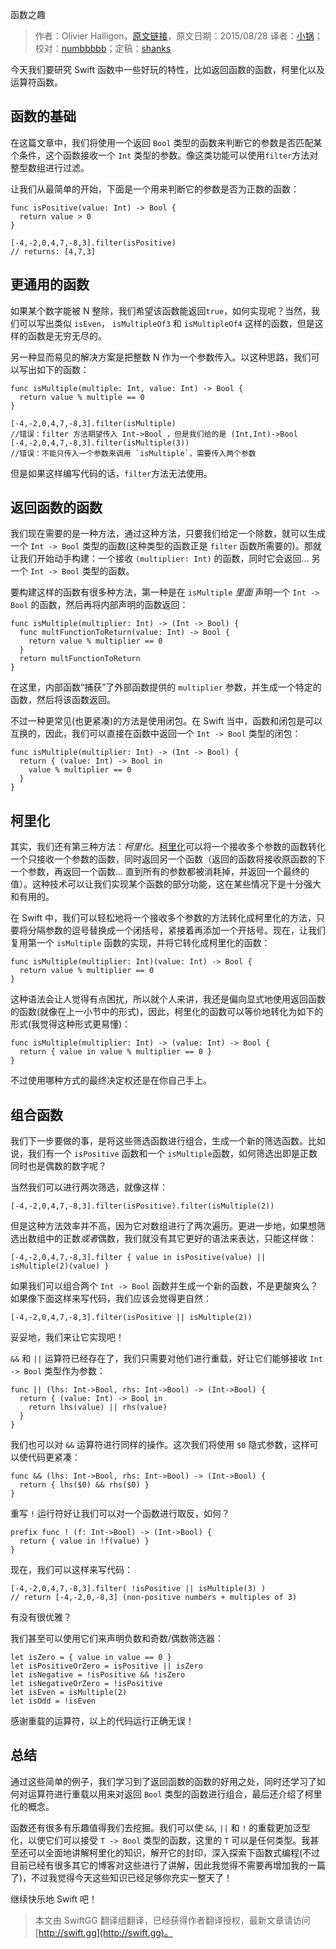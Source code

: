 函数之趣

> 作者：Olivier Halligon，[原文链接](http://alisoftware.github.io/swift/function/operator/2015/08/28/fun-with-functions/)，原文日期：2015/08/28
> 译者：[小锅](http://www.jianshu.com/users/3b40e55ec6d5/latest_articles)；校对：[numbbbbb](https://github.com/numbbbbb)；定稿：[shanks](http://codebuild.me/)
  








今天我们要研究 Swift 函数中一些好玩的特性，比如返回函数的函数，柯里化以及运算符函数。

## 函数的基础

在这篇文章中，我们将使用一个返回 `Bool` 类型的函数来判断它的参数是否匹配某个条件，这个函数接收一个 `Int` 类型的参数。像这类功能可以使用`filter`方法对整型数组进行过滤。


让我们从最简单的开始，下面是一个用来判断它的参数是否为正数的函数：

    
    func isPositive(value: Int) -> Bool {
      return value > 0
    }
    
    [-4,-2,0,4,7,-8,3].filter(isPositive)
    // returns: [4,7,3]

## 更通用的函数

如果某个数字能被 N 整除，我们希望该函数能返回`true`，如何实现呢？当然，我们可以写出类似 `isEven`， `isMultipleOf3` 和 `isMultipleOf4` 这样的函数，但是这样的函数是无穷无尽的。

另一种显而易见的解决方案是把整数 N 作为一个参数传入。以这种思路，我们可以写出如下的函数：

    
    func isMultiple(multiple: Int, value: Int) -> Bool {
      return value % multiple == 0
    }
    
    [-4,-2,0,4,7,-8,3].filter(isMultiple)
    //错误：filter 方法期望传入 Int->Bool ，但是我们给的是 (Int,Int)->Bool
    [-4,-2,0,4,7,-8,3].filter(isMultiple(3))
    //错误：不能只传入一个参数来调用 `isMultiple`，需要传入两个参数

但是如果这样编写代码的话，`filter`方法无法使用。

## 返回函数的函数

我们现在需要的是一种方法，通过这种方法，只要我们给定一个除数，就可以生成一个 `Int -> Bool` 类型的函数(这种类型的函数正是 `filter` 函数所需要的)。那就让我们开始动手构建：一个接收 `(multiplier: Int)` 的函数，同时它会返回... 另一个 `Int -> Bool` 类型的函数。

要构建这样的函数有很多种方法，第一种是在 `isMultiple` *里面* 声明一个 `Int -> Bool` 的函数，然后再将内部声明的函数返回：

    
    func isMultiple(multiplier: Int) -> (Int -> Bool) {
      func multFunctionToReturn(value: Int) -> Bool {
        return value % multiplier == 0
      }
      return multFunctionToReturn
    }

在这里，内部函数“捕获”了外部函数提供的 `multiplier` 参数，并生成一个特定的函数，然后将该函数返回。

不过一种更常见(也更紧凑)的方法是使用闭包。在 Swift 当中，函数和闭包是可以互换的，因此，我们可以直接在函数中返回一个 `Int -> Bool` 类型的闭包：

    
    func isMultiple(multiplier: Int) -> (Int -> Bool) {
      return { (value: Int) -> Bool in
        value % multiplier == 0
      }
    }

## 柯里化

其实，我们还有第三种方法：*柯里化*。[柯里化](https://en.wikipedia.org/wiki/Currying)可以将一个接收多个参数的函数转化一个只接收一个参数的函数，同时返回另一个函数（返回的函数将接收原函数的下一个参数，再返回一个函数... 直到所有的参数都被消耗掉，并返回一个最终的值）。这种技术可以让我们实现某个函数的部分功能，这在某些情况下是十分强大和有用的。

在 Swift 中，我们可以轻松地将一个接收多个参数的方法转化成柯里化的方法，只要将分隔参数的逗号替换成一个闭括号，紧接着再添加一个开括号。现在，让我们复用第一个 `isMultiple` 函数的实现，并将它转化成柯里化的函数：

    
    func isMultiple(multiplier: Int)(value: Int) -> Bool {
      return value % multiplier == 0
    }

这种语法会让人觉得有点困扰，所以就个人来讲，我还是偏向显式地使用返回函数的函数(就像在上一小节中的形式)，因此，柯里化的函数可以等价地转化为如下的形式(我觉得这种形式更易懂)：

    
    func isMultiple(multiplier: Int) -> (value: Int) -> Bool {
      return { value in value % multiplier == 0 }
    }

不过使用哪种方式的最终决定权还是在你自己手上。

## 组合函数

我们下一步要做的事，是将这些筛选函数进行组合，生成一个新的筛选函数。比如说，我们有一个 `isPositive` 函数和一个 `isMultiple`函数，如何筛选出即是正数同时也是偶数的数字呢？

当然我们可以进行两次筛选，就像这样：

    
    [-4,-2,0,4,7,-8,3].filter(isPositive).filter(isMultiple(2))

但是这种方法效率并不高，因为它对数组进行了两次遍历。更进一步地，如果想筛选出数组中的正数*或者*偶数，我们就没有其它更好的语法来表达，只能这样做：

    
    [-4,-2,0,4,7,-8,3].filter { value in isPositive(value) || isMultiple(2)(value) }

如果我们可以组合两个 `Int -> Bool` 函数并生成一个新的函数，不是更酸爽么？如果像下面这样来写代码，我们应该会觉得更自然：

    
    [-4,-2,0,4,7,-8,3].filter(isPositive || isMultiple(2))

妥妥地，我们来让它实现吧！

`&&` 和 `||` 运算符已经存在了，我们只需要对他们进行重载，好让它们能够接收 `Int -> Bool` 类型作为参数：

    
    func || (lhs: Int->Bool, rhs: Int->Bool) -> (Int->Bool) {
      return { (value: Int) -> Bool in
        return lhs(value) || rhs(value)
      }
    }

我们也可以对 `&&` 运算符进行同样的操作。这次我们将使用 `$0` 隐式参数，这样可以使代码更紧凑：

    
    func && (lhs: Int->Bool, rhs: Int->Bool) -> (Int->Bool) {
      return { lhs($0) && rhs($0) }
    }

重写 `!` 运行符好让我们可以对一个函数进行取反，如何？

    
    prefix func ! (f: Int->Bool) -> (Int->Bool) {
      return { value in !f(value) }
    }

现在，我们可以这样来写代码：

    
    [-4,-2,0,4,7,-8,3].filter( !isPositive || isMultiple(3) )
    // return [-4,-2,0,-8,3] (non-positive numbers + multiples of 3)

有没有很优雅？

我们甚至可以使用它们来声明负数和奇数/偶数筛选器：

    
    let isZero = { value in value == 0 }
    let isPositiveOrZero = isPositive || isZero
    let isNegative = !isPositive && !isZero
    let isNegativeOrZero = !isPositive
    let isEven = isMultiple(2)
    let isOdd = !isEven

感谢重载的运算符，以上的代码运行正确无误！

## 总结

通过这些简单的例子，我们学习到了返回函数的函数的好用之处，同时还学习了如何对运算符进行重载以用来对返回 `Bool` 类型的函数进行组合，最后还介绍了柯里化的概念。

函数还有很多有乐趣值得我们去挖掘。我们可以使 `&&`, `||` 和 `!` 的重载更加泛型化，以使它们可以接受 `T -> Bool` 类型的函数，这里的 `T` 可以是任何类型。我甚至还可以全面地讲解柯里化的知识，解开它的封印，深入探索下函数式编程(不过目前已经有很多其它的博客对这些进行了讲解，因此我觉得不需要再增加我的一篇了)，不过我觉得今天这些知识已经足够你充实一整天了！

继续快乐地 Swift 吧！
> 本文由 SwiftGG 翻译组翻译，已经获得作者翻译授权，最新文章请访问 [http://swift.gg](http://swift.gg)。